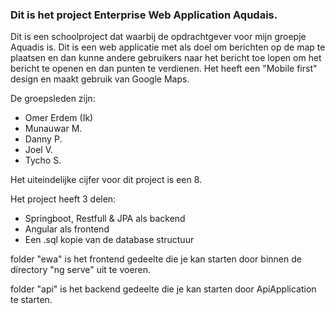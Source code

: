 ### Dit is het project Enterprise Web Application Aqudais.
Dit is een schoolproject dat waarbij de opdrachtgever voor mijn groepje Aquadis is.
Dit is een web applicatie met als doel om berichten op de map te plaatsen en dan kunne andere gebruikers naar het bericht
toe lopen om het bericht te openen en dan punten te verdienen. Het heeft een "Mobile first" design en maakt gebruik van
Google Maps.

De groepsleden zijn:
- Omer Erdem (Ik)
- Munauwar M.
- Danny P.
- Joel V.
- Tycho S.

Het uiteindelijke cijfer voor dit project is een 8.

Het project heeft 3 delen:
- Springboot, Restfull & JPA als backend
- Angular als frontend
- Een .sql kopie van de database structuur

folder "ewa" is het frontend gedeelte die je kan starten door binnen de directory "ng serve" uit te voeren.

folder "api" is het backend gedeelte die je kan starten door ApiApplication te starten.


